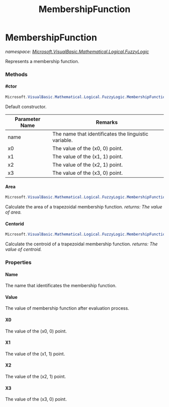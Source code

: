 ﻿---
title: MembershipFunction
---

# MembershipFunction
_namespace: [Microsoft.VisualBasic.Mathematical.Logical.FuzzyLogic](N-Microsoft.VisualBasic.Mathematical.Logical.FuzzyLogic.html)_

Represents a membership function.



### Methods

#### #ctor
```csharp
Microsoft.VisualBasic.Mathematical.Logical.FuzzyLogic.MembershipFunction.#ctor(System.String,System.Double,System.Double,System.Double,System.Double)
```
Default constructor.

|Parameter Name|Remarks|
|--------------|-------|
|name|The name that identificates the linguistic variable.|
|x0|The value of the (x0, 0) point.|
|x1|The value of the (x1, 1) point.|
|x2|The value of the (x2, 1) point.|
|x3|The value of the (x3, 0) point.|


#### Area
```csharp
Microsoft.VisualBasic.Mathematical.Logical.FuzzyLogic.MembershipFunction.Area
```
Calculate the area of a trapezoidal membership function.
_returns: The value of area._

#### Centorid
```csharp
Microsoft.VisualBasic.Mathematical.Logical.FuzzyLogic.MembershipFunction.Centorid
```
Calculate the centroid of a trapezoidal membership function.
_returns: The value of centroid._


### Properties

#### Name
The name that identificates the membership function.
#### Value
The value of membership function after evaluation process.
#### X0
The value of the (x0, 0) point.
#### X1
The value of the (x1, 1) point.
#### X2
The value of the (x2, 1) point.
#### X3
The value of the (x3, 0) point.
